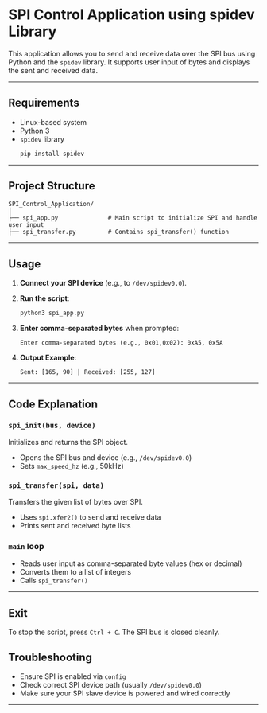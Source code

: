 # SPI Control Application using spidev Library

This application allows you to send and receive data over the SPI bus using Python and the `spidev` library. It supports user input of bytes and displays the sent and received data.

---

## Requirements

- Linux-based system 
- Python 3
- `spidev` library
  ```bash
  pip install spidev
  ```

---

## Project Structure

```
SPI_Control_Application/
│
├── spi_app.py              # Main script to initialize SPI and handle user input
├── spi_transfer.py         # Contains spi_transfer() function

```

---

## Usage

1. **Connect your SPI device** (e.g., to `/dev/spidev0.0`).
2. **Run the script**:
   ```bash
   python3 spi_app.py
   ```
3. **Enter comma-separated bytes** when prompted:
   ```
   Enter comma-separated bytes (e.g., 0x01,0x02): 0xA5, 0x5A
   ```

4. **Output Example**:
   ```
   Sent: [165, 90] | Received: [255, 127]
   ```

---

## Code Explanation

### `spi_init(bus, device)`

Initializes and returns the SPI object.
- Opens the SPI bus and device (e.g., `/dev/spidev0.0`)
- Sets `max_speed_hz` (e.g., 50kHz)

### `spi_transfer(spi, data)`

Transfers the given list of bytes over SPI.
- Uses `spi.xfer2()` to send and receive data
- Prints sent and received byte lists

### `main` loop

- Reads user input as comma-separated byte values (hex or decimal)
- Converts them to a list of integers
- Calls `spi_transfer()`

---

## Exit

To stop the script, press `Ctrl + C`. The SPI bus is closed cleanly.


## Troubleshooting

- Ensure SPI is enabled via `config`
- Check correct SPI device path (usually `/dev/spidev0.0`)
- Make sure your SPI slave device is powered and wired correctly

---
